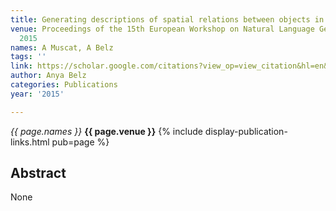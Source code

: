 ```yaml
---
title: Generating descriptions of spatial relations between objects in images
venue: Proceedings of the 15th European Workshop on Natural Language Generation …,
  2015
names: A Muscat, A Belz
tags: ''
link: https://scholar.google.com/citations?view_op=view_citation&hl=en&user=trwwiW4AAAAJ&pagesize=100&sortby=pubdate&citation_for_view=trwwiW4AAAAJ:M05iB0D1s5AC
author: Anya Belz
categories: Publications
year: '2015'

---
```


*{{ page.names }}*
**{{ page.venue }}**
{% include display-publication-links.html pub=page %}
## Abstract

None